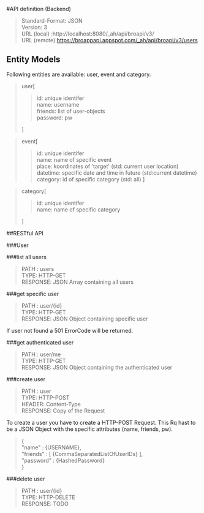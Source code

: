 #API definition (Backend)

> Standard-Format: JSON  
> Version: 3  
> URL (local) :http://localhost:8080/_ah/api/broapi/v3/  
> URL (remote):https://broappapi.appspot.com/_ah/api/broapi/v3/users  

## Entity Models
Following entities are available: user, event and category.

>user[
>>id: unique identifer  
>>name: username  
>>friends: list of user-objects  
>>password: pw
>
>]


>event[
>>id: unique identifer  
>>name: name of specific event  
>>place: koordinates of 'target'  (std: current user location)  
>>datetime: specific date and time in future (std:current datetime)  
>>category: id of specific category (std: all)
>]

>category[
>>id: unique identifer  
>>name: name of specific category  
>
>]


##RESTful API

###User

###list all users

> PATH : users  
> TYPE: HTTP-GET  
> RESPONSE: JSON Array containing all users

###get specific user
> PATH : user/{id}  
> TYPE: HTTP-GET  
> RESPONSE: JSON Object containing specific user  

If user not found a 501 ErrorCode will be returned.

###get authenticated user
> PATH : user/me  
> TYPE: HTTP-GET  
> RESPONSE: JSON Object containing the authenticated user  


###create user

> PATH : user  
> TYPE: HTTP-POST  
> HEADER: Content-Type  
> RESPONSE: Copy of the Request

To create a user you have to create a HTTP-POST Request. This Rq hast to be a JSON Object with the specific attributes (name, friends, pw).

>{  
>  "name" : {USERNAME},  
>  "friends" : [ {CommaSeparatedListOfUserIDs} ],  
>  "password" : {HashedPassword}  
>}


###delete user

> PATH : user/{id}  
> TYPE: HTTP-DELETE  
> RESPONSE: TODO
